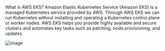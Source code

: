 What is AWS EKS?
Amazon Elastic Kubernetes Service (Amazon EKS) is a managed Kubernetes service provided by AWS. Through AWS EKS we can run Kubernetes without installing and operating a Kubernetes control plane or worker nodes. AWS EKS helps you provide highly available and secure clusters and automates key tasks such as patching, node provisioning, and updates.


![image](https://github.com/medapatm/AWS-EKS-terraform/assets/142532380/5cf788c1-fcc7-44f0-903f-6ccce2b75b1d)

